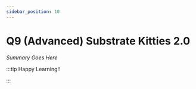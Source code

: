 ```yaml
---
sidebar_position: 10
---
```


# Q9 (Advanced) Substrate Kitties 2.0

_Summary Goes Here_

:::tip Happy Learning!!

<QuestButton text="Go To Quest" />

:::


